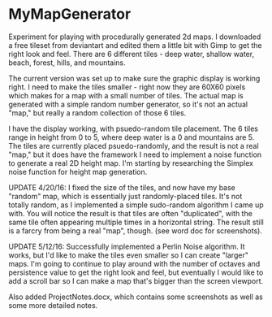 # MyMapGenerator
Experiment for playing with procedurally generated 2d maps. I downloaded a free tileset from deviantart and edited them a little bit with Gimp to get the right look and feel. There are 6 different tiles - deep water, shallow water, beach, forest, hills, and mountains.

The current version was set up to make sure the graphic display is working right. I need to make the tiles smaller - right now they are 60X60 pixels which makes for a map with a small number of tiles. The actual map is generated with a simple random number generator, so it's not an actual "map," but really a random collection of those 6 tiles.

I have the display working, with psuedo-random tile placement. The 6 tiles range in height from 0 to 5, where deep water is a 0 and mountains are 5. The tiles are currently placed psuedo-randomly, and the result is not a real "map," but it does have the framework I need to implement a noise function to generate a real 2D height map. I'm starting by researching the Simplex noise function for height map generation.

UPDATE 4/20/16: I fixed the size of the tiles, and now have my base "random" map, which is essentially just randomly-placed tiles. It's not totally random, as I implemented a simple sudo-random algorithm I came up with. You will notice the result is that tiles are often "duplicated", with the same tile often appearing multiple times in a horizontal string. The result still is a farcry from being a real "map", though. (see word doc for screenshots).

UPDATE 5/12/16: Successfully implemented a Perlin Noise algorithm. It works, but I'd like to make the tiles even smaller so I can create "larger" maps. I'm going to continue to play around with the number of octaves and persistence value to get the right look and feel, but eventually I would like to add a scroll bar so I can make a map that's bigger than the screen viewport.

Also added ProjectNotes.docx, which contains some screenshots as well as some more detailed notes.
